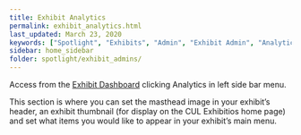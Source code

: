 ```yaml
---
title: Exhibit Analytics
permalink: exhibit_analytics.html
last_updated: March 23, 2020
keywords: ["Spotlight", "Exhibits", "Admin", "Exhibit Admin", "Analytics"]
sidebar: home_sidebar
folder: spotlight/exhibit_admins/
---
```


Access from the [Exhibit Dashboard](exhibit_dashboard_for_admins) clicking Analytics in left side bar menu.

This section is where you can set the masthead image in your exhibit’s header, an exhibit thumbnail (for display on the CUL Exhibitios home page) and set what items you would like to appear in your exhibit’s main menu.
